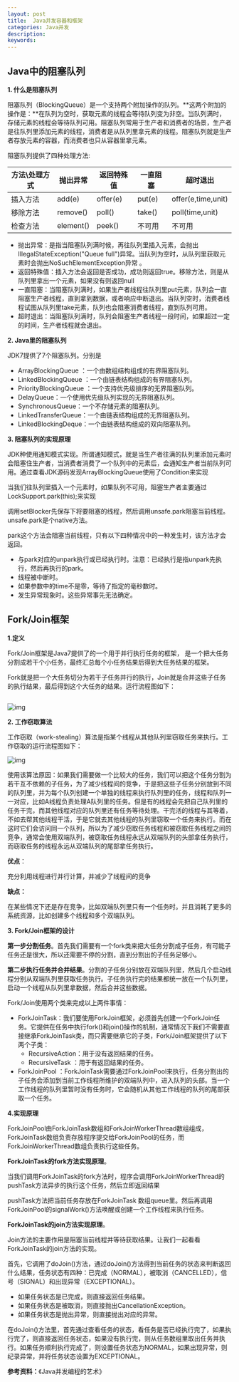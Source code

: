 ```yaml
---
layout: post
title:  Java并发容器和框架
categories: Java并发
description: 
keywords: 
---
```



## Java中的阻塞队列

**1. 什么是阻塞队列**

阻塞队列（BlockingQueue）是一个支持两个附加操作的队列。**这两个附加的操作是：**在队列为空时，获取元素的线程会等待队列变为非空。当队列满时，存储元素的线程会等待队列可用。阻塞队列常用于生产者和消费者的场景，生产者是往队列里添加元素的线程，消费者是从队列里拿元素的线程。阻塞队列就是生产者存放元素的容器，而消费者也只从容器里拿元素。

阻塞队列提供了四种处理方法:

| 方法\处理方式 | 抛出异常      | 返回特殊值    | 一直阻塞   | 超时退出               |
| ------- | --------- | -------- | ------ | ------------------ |
| 插入方法    | add(e)    | offer(e) | put(e) | offer(e,time,unit) |
| 移除方法    | remove()  | poll()   | take() | poll(time,unit)    |
| 检查方法    | element() | peek()   | 不可用    | 不可用                |

- 抛出异常：是指当阻塞队列满时候，再往队列里插入元素，会抛出IllegalStateException("Queue full")异常。当队列为空时，从队列里获取元素时会抛出NoSuchElementException异常 。
- 返回特殊值：插入方法会返回是否成功，成功则返回true。移除方法，则是从队列里拿出一个元素，如果没有则返回null
- 一直阻塞：当阻塞队列满时，如果生产者线程往队列里put元素，队列会一直阻塞生产者线程，直到拿到数据，或者响应中断退出。当队列空时，消费者线程试图从队列里take元素，队列也会阻塞消费者线程，直到队列可用。
- 超时退出：当阻塞队列满时，队列会阻塞生产者线程一段时间，如果超过一定的时间，生产者线程就会退出。

****2. Java里的阻塞队列****

JDK7提供了7个阻塞队列。分别是

- ArrayBlockingQueue ：一个由数组结构组成的有界阻塞队列。
- LinkedBlockingQueue ：一个由链表结构组成的有界阻塞队列。
- PriorityBlockingQueue ：一个支持优先级排序的无界阻塞队列。
- DelayQueue：一个使用优先级队列实现的无界阻塞队列。
- SynchronousQueue：一个不存储元素的阻塞队列。
- LinkedTransferQueue：一个由链表结构组成的无界阻塞队列。
- LinkedBlockingDeque：一个由链表结构组成的双向阻塞队列。

**3. 阻塞队列的实现原理**

JDK种使用通知模式实现。所谓通知模式，就是当生产者往满的队列里添加元素时会阻塞住生产者，当消费者消费了一个队列中的元素后，会通知生产者当前队列可用。通过查看JDK源码发现ArrayBlockingQueue使用了Condition来实现

当我们往队列里插入一个元素时，如果队列不可用，阻塞生产者主要通过LockSupport.park(this);来实现

调用setBlocker先保存下将要阻塞的线程，然后调用unsafe.park阻塞当前线程。unsafe.park是个native方法。

park这个方法会阻塞当前线程，只有以下四种情况中的一种发生时，该方法才会返回。

- 与park对应的unpark执行或已经执行时。注意：已经执行是指unpark先执行，然后再执行的park。
- 线程被中断时。
- 如果参数中的time不是零，等待了指定的毫秒数时。
- 发生异常现象时。这些异常事先无法确定。

## Fork/Join框架

**1.定义**

Fork/Join框架是Java7提供了的一个用于并行执行任务的框架， 是一个把大任务分割成若干个小任务，最终汇总每个小任务结果后得到大任务结果的框架。

Fork就是把一个大任务切分为若干子任务并行的执行，Join就是合并这些子任务的执行结果，最后得到这个大任务的结果。运行流程图如下：

## 

![img](https://res.infoq.com/articles/fork-join-introduction/zh/resources/21.png)

**2. 工作窃取算法**

工作窃取（work-stealing）算法是指某个线程从其他队列里窃取任务来执行。工作窃取的运行流程图如下：



![img](https://res.infoq.com/articles/fork-join-introduction/zh/resources/image3.png)

使用该算法原因：如果我们需要做一个比较大的任务，我们可以把这个任务分割为若干互不依赖的子任务，为了减少线程间的竞争，于是把这些子任务分别放到不同的队列里，并为每个队列创建一个单独的线程来执行队列里的任务，线程和队列一一对应，比如A线程负责处理A队列里的任务。但是有的线程会先把自己队列里的任务干完，而其他线程对应的队列里还有任务等待处理。干完活的线程与其等着，不如去帮其他线程干活，于是它就去其他线程的队列里窃取一个任务来执行。而在这时它们会访问同一个队列，所以为了减少窃取任务线程和被窃取任务线程之间的竞争，通常会使用双端队列，被窃取任务线程永远从双端队列的头部拿任务执行，而窃取任务的线程永远从双端队列的尾部拿任务执行。

**优点**：

充分利用线程进行并行计算，并减少了线程间的竞争

**缺点：**

在某些情况下还是存在竞争，比如双端队列里只有一个任务时。并且消耗了更多的系统资源，比如创建多个线程和多个双端队列。

**3. Fork/Join框架的设计**

**第一步分割任务**。首先我们需要有一个fork类来把大任务分割成子任务，有可能子任务还是很大，所以还需要不停的分割，直到分割出的子任务足够小。

**第二步执行任务并合并结果**。分割的子任务分别放在双端队列里，然后几个启动线程分别从双端队列里获取任务执行。子任务执行完的结果都统一放在一个队列里，启动一个线程从队列里拿数据，然后合并这些数据。

Fork/Join使用两个类来完成以上两件事情：

- ForkJoinTask：我们要使用ForkJoin框架，必须首先创建一个ForkJoin任务。它提供在任务中执行fork()和join()操作的机制，通常情况下我们不需要直接继承ForkJoinTask类，而只需要继承它的子类，Fork/Join框架提供了以下两个子类：
  - RecursiveAction：用于没有返回结果的任务。
  - RecursiveTask ：用于有返回结果的任务。
- ForkJoinPool ：ForkJoinTask需要通过ForkJoinPool来执行，任务分割出的子任务会添加到当前工作线程所维护的双端队列中，进入队列的头部。当一个工作线程的队列里暂时没有任务时，它会随机从其他工作线程的队列的尾部获取一个任务。

**4.实现原理**

ForkJoinPool由ForkJoinTask数组和ForkJoinWorkerThread数组组成，ForkJoinTask数组负责存放程序提交给ForkJoinPool的任务，而ForkJoinWorkerThread数组负责执行这些任务。

**ForkJoinTask的fork方法实现原理**。

当我们调用ForkJoinTask的fork方法时，程序会调用ForkJoinWorkerThread的pushTask方法异步的执行这个任务，然后立即返回结果

pushTask方法把当前任务存放在ForkJoinTask 数组queue里。然后再调用ForkJoinPool的signalWork()方法唤醒或创建一个工作线程来执行任务。

**ForkJoinTask的join方法实现原理**。

Join方法的主要作用是阻塞当前线程并等待获取结果。让我们一起看看ForkJoinTask的join方法的实现。

首先，它调用了doJoin()方法，通过doJoin()方法得到当前任务的状态来判断返回什么结果，任务状态有四种：已完成（NORMAL），被取消（CANCELLED），信号（SIGNAL）和出现异常（EXCEPTIONAL）。

- 如果任务状态是已完成，则直接返回任务结果。
- 如果任务状态是被取消，则直接抛出CancellationException。
- 如果任务状态是抛出异常，则直接抛出对应的异常。

在doJoin()方法里，首先通过查看任务的状态，看任务是否已经执行完了，如果执行完了，则直接返回任务状态，如果没有执行完，则从任务数组里取出任务并执行。如果任务顺利执行完成了，则设置任务状态为NORMAL，如果出现异常，则纪录异常，并将任务状态设置为EXCEPTIONAL。



**参考资料：**《Java并发编程的艺术》
